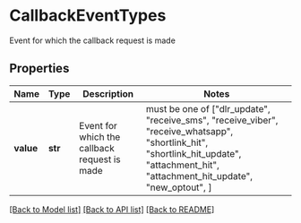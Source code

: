 # CallbackEventTypes

Event for which the callback request is made

## Properties
Name | Type | Description | Notes
------------ | ------------- | ------------- | -------------
**value** | **str** | Event for which the callback request is made |  must be one of ["dlr_update", "receive_sms", "receive_viber", "receive_whatsapp", "shortlink_hit", "shortlink_hit_update", "attachment_hit", "attachment_hit_update", "new_optout", ]

[[Back to Model list]](../../README.md#models) [[Back to API list]](../../README.md#available-methods) [[Back to README]](../../README.md)


